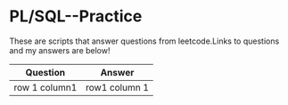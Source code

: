# PL/SQL--Practice

These are scripts that answer questions from leetcode.Links to questions and my answers are below!

|                Question                       | Answer |       
| --------------------------------------------- | ------ |
| row 1 column1                                 |row1 column 1 |
